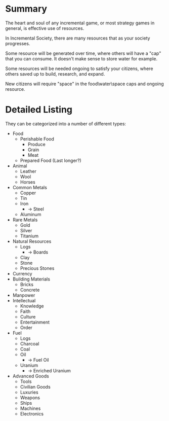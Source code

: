 # Summary

The heart and soul of any incremental game, or most strategy games in general, is effective use of resources. 

In Incremental Society, there are many resources that as your society progresses. 

Some resource will be generated over time, where others will have a "cap" that you can consume. It doesn't make
sense to store water for example.

Some resources will be needed ongoing to satisfy your citizens, where others saved up to build, research, and expand.

New citizens will require "space" in the food\water\space caps and ongoing resource.

# Detailed Listing


They can be categorized into a number of different types:

- Food
    - Perishable Food
        - Produce
        - Grain
        - Meat
    - Prepared Food (Last longer?)
- Animal
    - Leather
    - Wool
    - Horses
- Common Metals
    - Copper
    - Tin
    - Iron
        - -> Steel
    - Aluminum
- Rare Metals
    - Gold
    - Silver
    - Titanium
- Natural Resources
    - Logs
        - -> Boards
	- Clay
    - Stone
    - Precious Stones
- Currency
- Building Materials
    - Bricks
    - Concrete
- Manpower
- Intellectual
    - Knowledge
    - Faith
    - Culture
    - Entertainment
    - Order
- Fuel
    - Logs
    - Charcoal
    - Coal
    - Oil
        - -> Fuel Oil
    - Uranium
        - -> Enriched Uranium
- Advanced Goods
	- Tools
    - Civilian Goods
    - Luxuries
    - Weapons
    - Ships
    - Machines
    - Electronics
